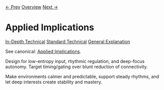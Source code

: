 <link rel="stylesheet" href="../assets/css/tabs.css">
<script src="../assets/js/tabstate.js"></script>

<div class="navline">
  <a data-nav href="./energetic-collapse.md">← Prev</a>
  <a data-nav href="../index.md">Overview</a>
  <a data-nav href="./distributed-pathway-model.md">Next →</a>
</div>

# Applied Implications

<div class="tabset">
  <div class="tab-choices">
    <a href="#" data-tab="tab-tech">In-Depth Technical</a>
    <a href="#" data-tab="tab-std">Standard Technical</a>
    <a href="#" data-tab="tab-gen">General Explanation</a>
  </div>

  <div id="tab-tech" class="tab-panel">
    <p class="note">
      See canonical: <a href="../higher-resolution-hypothesis.md#applied-implications">Applied Implications</a>.
    </p>
  </div>

  <div id="tab-std" class="tab-panel">
    <p>Design for low-entropy input, rhythmic regulation, and deep-focus autonomy. Target timing/gating over blunt reduction of connectivity.</p>
  </div>

  <div id="tab-gen" class="tab-panel">
    <p>Make environments calmer and predictable, support steady rhythms, and let deep interests create stability and mastery.</p>
  </div>
</div>
